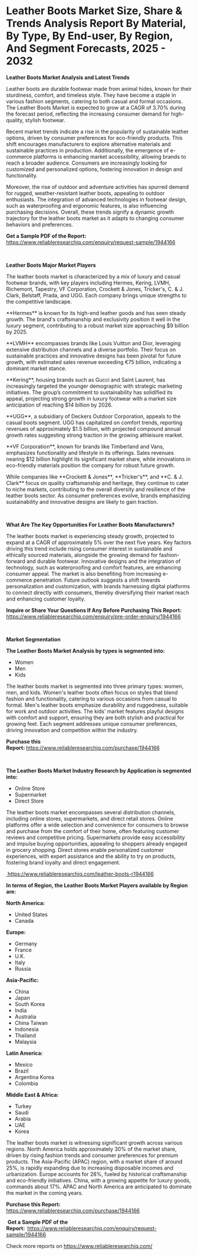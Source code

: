 <p><h1>Leather Boots Market Size, Share & Trends Analysis Report By Material, By Type, By End-user, By Region, And Segment Forecasts, 2025 - 2032</h1></p><p><strong>Leather Boots Market Analysis and Latest Trends</strong></p>
<p><p>Leather boots are durable footwear made from animal hides, known for their sturdiness, comfort, and timeless style. They have become a staple in various fashion segments, catering to both casual and formal occasions. The Leather Boots Market is expected to grow at a CAGR of 3.70% during the forecast period, reflecting the increasing consumer demand for high-quality, stylish footwear.</p><p>Recent market trends indicate a rise in the popularity of sustainable leather options, driven by consumer preferences for eco-friendly products. This shift encourages manufacturers to explore alternative materials and sustainable practices in production. Additionally, the emergence of e-commerce platforms is enhancing market accessibility, allowing brands to reach a broader audience. Consumers are increasingly looking for customized and personalized options, fostering innovation in design and functionality.</p><p>Moreover, the rise of outdoor and adventure activities has spurred demand for rugged, weather-resistant leather boots, appealing to outdoor enthusiasts. The integration of advanced technologies in footwear design, such as waterproofing and ergonomic features, is also influencing purchasing decisions. Overall, these trends signify a dynamic growth trajectory for the leather boots market as it adapts to changing consumer behaviors and preferences.</p></p>
<p><strong>Get a Sample PDF of the Report:&nbsp;</strong> <a href="https://www.reliableresearchiq.com/enquiry/request-sample/1944166?utm_campaign=2324&utm_medium=2&utm_source=Github&utm_content=ia&utm_term=04042025&utm_id=leather-boots">https://www.reliableresearchiq.com/enquiry/request-sample/1944166</a></p>
<p>&nbsp;</p>
<p><strong>Leather Boots Major Market Players</strong></p>
<p><p>The leather boots market is characterized by a mix of luxury and casual footwear brands, with key players including Hermes, Kering, LVMH, Richemont, Tapestry, VF Corporation, Crockett & Jones, Tricker's, C. & J. Clark, Belstaff, Prada, and UGG. Each company brings unique strengths to the competitive landscape.</p><p>**Hermes** is known for its high-end leather goods and has seen steady growth. The brand's craftsmanship and exclusivity position it well in the luxury segment, contributing to a robust market size approaching $9 billion by 2025.</p><p>**LVMH** encompasses brands like Louis Vuitton and Dior, leveraging extensive distribution channels and a diverse portfolio. Their focus on sustainable practices and innovative designs has been pivotal for future growth, with estimated sales revenue exceeding €75 billion, indicating a dominant market stance.</p><p>**Kering**, housing brands such as Gucci and Saint Laurent, has increasingly targeted the younger demographic with strategic marketing initiatives. The group’s commitment to sustainability has solidified its appeal, projecting strong growth in luxury footwear with a market size anticipation of reaching $14 billion by 2026.</p><p>**UGG**, a subsidiary of Deckers Outdoor Corporation, appeals to the casual boots segment. UGG has capitalized on comfort trends, reporting revenues of approximately $1.5 billion, with projected compound annual growth rates suggesting strong traction in the growing athleisure market.</p><p>**VF Corporation**, known for brands like Timberland and Vans, emphasizes functionality and lifestyle in its offerings. Sales revenues nearing $12 billion highlight its significant market share, while innovations in eco-friendly materials position the company for robust future growth.</p><p>While companies like **Crockett & Jones**, **Tricker's**, and **C. & J. Clark** focus on quality craftsmanship and heritage, they continue to cater to niche markets, contributing to the overall diversity and resilience of the leather boots sector. As consumer preferences evolve, brands emphasizing sustainability and innovative designs are likely to gain traction.</p></p>
<p>&nbsp;</p>
<p><strong>What Are The Key Opportunities For Leather Boots Manufacturers?</strong></p>
<p><p>The leather boots market is experiencing steady growth, projected to expand at a CAGR of approximately 5% over the next five years. Key factors driving this trend include rising consumer interest in sustainable and ethically sourced materials, alongside the growing demand for fashion-forward and durable footwear. Innovative designs and the integration of technology, such as waterproofing and comfort features, are enhancing consumer appeal. The market is also benefiting from increasing e-commerce penetration. Future outlook suggests a shift towards personalization and customization, with brands harnessing digital platforms to connect directly with consumers, thereby diversifying their market reach and enhancing customer loyalty.</p></p>
<p><strong>Inquire or Share Your Questions If Any Before Purchasing This Report:</strong> <a href="https://www.reliableresearchiq.com/enquiry/pre-order-enquiry/1944166?utm_campaign=2324&utm_medium=2&utm_source=Github&utm_content=ia&utm_term=04042025&utm_id=leather-boots">https://www.reliableresearchiq.com/enquiry/pre-order-enquiry/1944166</a></p>
<p>&nbsp;</p>
<p><strong>Market Segmentation</strong></p>
<p><strong>The Leather Boots Market Analysis by types is segmented into:</strong></p>
<p><ul><li>Women</li><li>Men</li><li>Kids</li></ul></p>
<p><p>The leather boots market is segmented into three primary types: women, men, and kids. Women's leather boots often focus on styles that blend fashion and functionality, catering to various occasions from casual to formal. Men's leather boots emphasize durability and ruggedness, suitable for work and outdoor activities. The kids’ market features playful designs with comfort and support, ensuring they are both stylish and practical for growing feet. Each segment addresses unique consumer preferences, driving innovation and competition within the industry.</p></p>
<p><strong>Purchase this Report:&nbsp;</strong><a href="https://www.reliableresearchiq.com/purchase/1944166?utm_campaign=2324&utm_medium=2&utm_source=Github&utm_content=ia&utm_term=04042025&utm_id=leather-boots">https://www.reliableresearchiq.com/purchase/1944166</a></p>
<p>&nbsp;</p>
<p><strong>The Leather Boots Market Industry Research by Application is segmented into:</strong></p>
<p><ul><li>Online Store</li><li>Supermarket</li><li>Direct Store</li></ul></p>
<p><p>The leather boots market encompasses several distribution channels, including online stores, supermarkets, and direct retail stores. Online platforms offer a wide selection and convenience for consumers to browse and purchase from the comfort of their home, often featuring customer reviews and competitive pricing. Supermarkets provide easy accessibility and impulse buying opportunities, appealing to shoppers already engaged in grocery shopping. Direct stores enable personalized customer experiences, with expert assistance and the ability to try on products, fostering brand loyalty and direct engagement.</p></p>
<p><a href="https://www.reliableresearchiq.com/leather-boots-r1944166?utm_campaign=2324&utm_medium=2&utm_source=Github&utm_content=ia&utm_term=04042025&utm_id=leather-boots">&nbsp;https://www.reliableresearchiq.com/leather-boots-r1944166</a></p>
<p><strong>In terms of Region, the Leather Boots Market Players available by Region are:</strong></p>
<p>
    <p> <strong> North America: </strong>
        <ul>
            <li>United States</li>
            <li>Canada</li>
        </ul>
        </p> 
    <p> <strong> Europe: </strong>
        <ul>
            <li>Germany</li>
            <li>France</li>
            <li>U.K.</li>
            <li>Italy</li>
            <li>Russia</li>
        </ul>
        </p> 
    <p> <strong> Asia-Pacific: </strong>
        <ul>
            <li>China</li>
            <li>Japan</li>
            <li>South Korea</li>
            <li>India</li>
            <li>Australia</li>
            <li>China Taiwan</li>
            <li>Indonesia</li>
            <li>Thailand</li>
            <li>Malaysia</li>
        </ul>
        </p> 
    <p> <strong> Latin America: </strong>
        <ul>
            <li>Mexico</li>
            <li>Brazil</li>
            <li>Argentina Korea</li>
            <li>Colombia</li>
        </ul>
        </p> 
    <p> <strong> Middle East & Africa: </strong>
        <ul>
            <li>Turkey</li>
            <li>Saudi</li>
            <li>Arabia</li>
            <li>UAE</li>
            <li>Korea</li>
        </ul>
    </p>
    </p>
<p><p>The leather boots market is witnessing significant growth across various regions. North America holds approximately 30% of the market share, driven by rising fashion trends and consumer preferences for premium products. The Asia-Pacific (APAC) region, with a market share of around 25%, is rapidly expanding due to increasing disposable incomes and urbanization. Europe accounts for 28%, fueled by historical craftsmanship and eco-friendly initiatives. China, with a growing appetite for luxury goods, commands about 17%. APAC and North America are anticipated to dominate the market in the coming years.</p></p>
<p><strong>Purchase this Report: </strong><a href="https://www.reliableresearchiq.com/purchase/1944166?utm_campaign=2324&utm_medium=2&utm_source=Github&utm_content=ia&utm_term=04042025&utm_id=leather-boots">https://www.reliableresearchiq.com/purchase/1944166</a></p>
<p>&nbsp;<strong>Get a Sample PDF of the Report:&nbsp;&nbsp;</strong><a href="https://www.reliableresearchiq.com/enquiry/request-sample/1944166?utm_campaign=2324&utm_medium=2&utm_source=Github&utm_content=ia&utm_term=04042025&utm_id=leather-boots">https://www.reliableresearchiq.com/enquiry/request-sample/1944166</a></p>
<p><strong></strong></p>
<p>Check more reports on <a href="https://www.reliableresearchiq.com/?utm_campaign=2324&utm_medium=2&utm_source=Github&utm_content=ia&utm_term=04042025&utm_id=leather-boots">https://www.reliableresearchiq.com/</a></p>